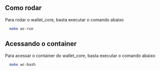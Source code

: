 ## Como rodar
Para rodar o wallet_core, basta executar o comando abaixo
```bash
  make wc-run
```

## Acessando o container
Para acessar o container do wallet_core, basta executar o comando abaixo
```bash
  make wc-bash
```